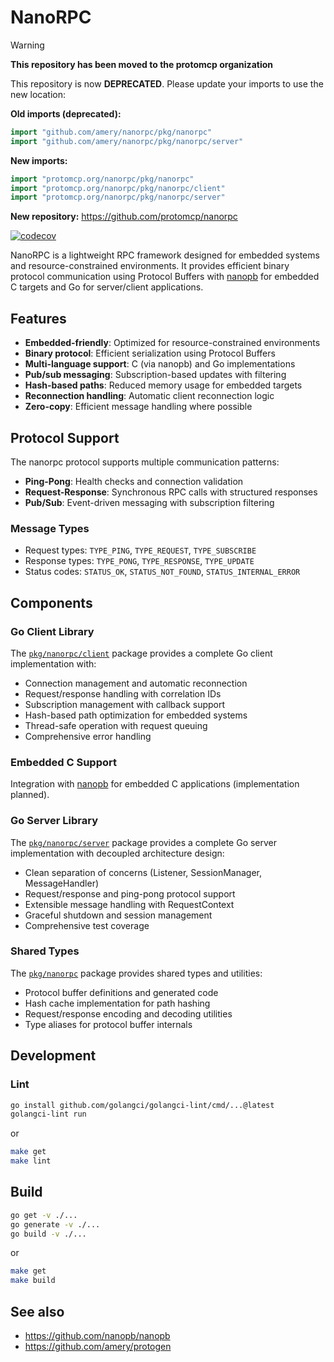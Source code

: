 # NanoRPC

> [!WARNING]
> **This repository has been moved to the protomcp organization**
>
> This repository is now **DEPRECATED**. Please update your imports to use the new location:
>
> **Old imports (deprecated):**
> ```go
> import "github.com/amery/nanorpc/pkg/nanorpc"
> import "github.com/amery/nanorpc/pkg/nanorpc/server"
> ```
>
> **New imports:**
> ```go
> import "protomcp.org/nanorpc/pkg/nanorpc"
> import "protomcp.org/nanorpc/pkg/nanorpc/client"
> import "protomcp.org/nanorpc/pkg/nanorpc/server"
> ```
>
> **New repository:** https://github.com/protomcp/nanorpc

[![codecov][codecov-badge]][codecov-url]

NanoRPC is a lightweight RPC framework designed for embedded systems and
resource-constrained environments. It provides efficient binary protocol
communication using Protocol Buffers with [nanopb][nanopb-url] for embedded
C targets and Go for server/client applications.

## Features

- **Embedded-friendly**: Optimized for resource-constrained environments
- **Binary protocol**: Efficient serialization using Protocol Buffers
- **Multi-language support**: C (via nanopb) and Go implementations
- **Pub/sub messaging**: Subscription-based updates with filtering
- **Hash-based paths**: Reduced memory usage for embedded targets
- **Reconnection handling**: Automatic client reconnection logic
- **Zero-copy**: Efficient message handling where possible

## Protocol Support

The nanorpc protocol supports multiple communication patterns:

- **Ping-Pong**: Health checks and connection validation
- **Request-Response**: Synchronous RPC calls with structured responses
- **Pub/Sub**: Event-driven messaging with subscription filtering

### Message Types

- Request types: `TYPE_PING`, `TYPE_REQUEST`, `TYPE_SUBSCRIBE`
- Response types: `TYPE_PONG`, `TYPE_RESPONSE`, `TYPE_UPDATE`
- Status codes: `STATUS_OK`, `STATUS_NOT_FOUND`, `STATUS_INTERNAL_ERROR`

## Components

### Go Client Library

The [`pkg/nanorpc/client`](pkg/nanorpc/client/) package provides a complete Go
client implementation with:

- Connection management and automatic reconnection
- Request/response handling with correlation IDs
- Subscription management with callback support
- Hash-based path optimization for embedded systems
- Thread-safe operation with request queuing
- Comprehensive error handling

### Embedded C Support

Integration with [nanopb][nanopb-url] for embedded C applications
(implementation planned).

### Go Server Library

The [`pkg/nanorpc/server`](pkg/nanorpc/server/) package provides a complete Go
server implementation with decoupled architecture design:

- Clean separation of concerns (Listener, SessionManager, MessageHandler)
- Request/response and ping-pong protocol support
- Extensible message handling with RequestContext
- Graceful shutdown and session management
- Comprehensive test coverage

### Shared Types

The [`pkg/nanorpc`](pkg/nanorpc/) package provides shared types and utilities:

- Protocol buffer definitions and generated code
- Hash cache implementation for path hashing
- Request/response encoding and decoding utilities
- Type aliases for protocol buffer internals

## Development

### Lint

```sh
go install github.com/golangci/golangci-lint/cmd/...@latest
golangci-lint run
```

or

```sh
make get
make lint
```

## Build

```sh
go get -v ./...
go generate -v ./...
go build -v ./...
```

or

```sh
make get
make build
```

## See also

- <https://github.com/nanopb/nanopb>
- <https://github.com/amery/protogen>

[codecov-badge]: https://codecov.io/gh/amery/nanorpc/branch/main/graph/badge.svg
[codecov-url]: https://codecov.io/gh/amery/nanorpc
[nanopb-url]: https://github.com/nanopb/nanopb
